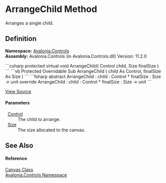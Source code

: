 # ArrangeChild Method


Arranges a single child.



## Definition
**Namespace:** <a href="N_Avalonia_Controls">Avalonia.Controls</a>  
**Assembly:** Avalonia.Controls (in Avalonia.Controls.dll) Version: 11.2.0

<Tabs groupId="api-code-preview">
<TabItem value="csharp" label="C#">
```csharp
protected virtual void ArrangeChild(
	Control child,
	Size finalSize
)
```
</TabItem>
<TabItem value="vb" label="VB">
```vb
Protected Overridable Sub ArrangeChild ( 
	child As Control,
	finalSize As Size
)
```
</TabItem>
<TabItem value="fsharp" label="F#">
```fsharp
abstract ArrangeChild : 
        child : Control * 
        finalSize : Size -> unit 
override ArrangeChild : 
        child : Control * 
        finalSize : Size -> unit 
```
</TabItem>
</Tabs>



<a href="https://github.com/AvaloniaUI/Avalonia/tree/master/src/Avalonia.Controls/Canvas.cs#L166" title="View the source code">View Source</a>



#### Parameters
<dl><dt>  <a href="T_Avalonia_Controls_Control">Control</a></dt><dd>The child to arrange.</dd><dt>  <a href="T_Avalonia_Size">Size</a></dt><dd>The size allocated to the canvas.</dd></dl>

## See Also


#### Reference
<a href="T_Avalonia_Controls_Canvas">Canvas Class</a>  
<a href="N_Avalonia_Controls">Avalonia.Controls Namespace</a>  

